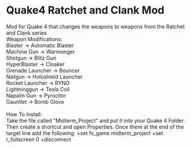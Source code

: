 # Quake4 Ratchet and Clank Mod
Mod for Quake 4 that changes the weapons to weapons from the Ratchet and Clank series <br />
Weapon Modifications:<br />
Blaster -> Automatic Blaster<br />
Machine Gun ->  Warmonger<br />
Shotgun ->  Blitz Gun<br />
HyperBlaster -> Cloaker<br />
Grenade Launcher -> Bouncer<br />
Nailgun -> Holoshield Launcher<br />
Rocket Launcher -> RYNO<br />
Lightninggun -> Tesla Coil<br />
Napalm Gun -> Pyrocitor<br />
Gauntlet -> Bomb Glove<br />
<br />
How To Install: <br />
Take the file called "Midterm_Project" and put it into your Quake 4 Folder. Then create a shortcut and open Properties.
Once there at the end of the target line add the following: +set fs_game midterm_project  +set r_fullscreen 0 +disconnect
